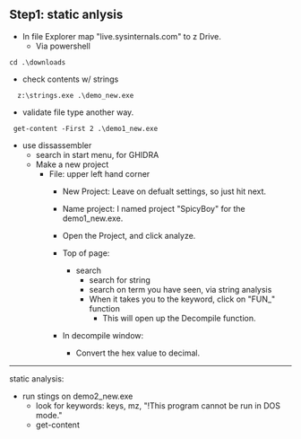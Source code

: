 
## Step1: static anlysis
- In file Explorer map "live.sysinternals.com" to z Drive.
  - Via powershell
```
cd .\downloads
```
  * check contents w/ strings
```
  z:\strings.exe .\demo_new.exe
```
  * validate file type another way.
```
 get-content -First 2 .\demo1_new.exe
```
* use dissassembler
  * search in start menu, for GHIDRA
  - Make a new project
    - File: upper left hand corner
      - New Project: Leave on defualt settings, so just hit next.
      - Name project: I named project "SpicyBoy" for the demo1_new.exe.
      - Open the Project, and click analyze.

      - Top of page:
        - search
          - search for string
          - search on term you have seen, via string analysis
          - When it takes you to the keyword, click on "FUN_" function
            - This will open up the Decompile function.
           
      - In decompile window:
        - Convert the hex value to decimal.

-----------------------------------------------------------------------------

static analysis:
 - run stings on demo2_new.exe
   - look for keywords: keys, mz, "!This program cannot be run in DOS mode."
   - get-content 
